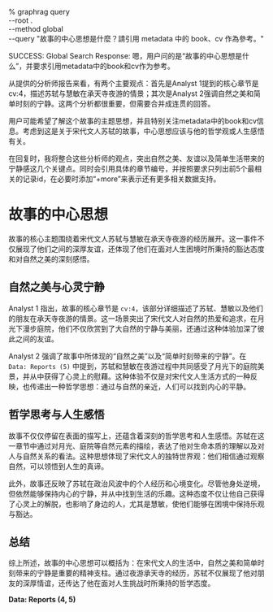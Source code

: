% graphrag query \
--root . \
--method global \
--query "故事的中心思想是什麼？請引用 metadata 中的 book、cv 作為參考。"



SUCCESS: Global Search Response:
<think>
嗯，用户问的是“故事的中心思想是什么”，并要求引用metadata中的book和cv作为参考。

从提供的分析师报告来看，有两个主要观点：首先是Analyst 1提到的核心章节是cv:4，描述苏轼与慧敏在承天寺夜游的情景；其次是Analyst 2强调自然之美和简单时刻的宁静。这两个分析都很重要，但需要合并成连贯的回答。

用户可能希望了解这个故事的主题思想，并且特别关注metadata中的book和cv信息。考虑到这是关于宋代文人苏轼的故事，中心思想应该与他的哲学观或人生感悟有关。

在回复时，我将整合这些分析师的观点，突出自然之美、友谊以及简单生活带来的宁静感这几个关键点。同时会引用具体的章节编号，并按照要求只列出前5个最相关的记录id，在必要时添加“+more”来表示还有更多相关数据支持。
</think>
# 故事的中心思想

故事的核心主题围绕着宋代文人苏轼与慧敏在承天寺夜游的经历展开。这一事件不仅展现了他们之间的深厚友谊，还体现了他们在面对人生困境时所秉持的豁达态度和对自然之美的深刻感悟。

## 自然之美与心灵宁静
Analyst 1 指出，故事的核心章节是 `cv:4`，该部分详细描述了苏轼、慧敏以及他们的朋友在承天寺夜游的情景。这一场景突出了宋代文人对自然的热爱和追求，在月光下漫步庭院，他们不仅欣赏到了大自然的宁静与美丽，还通过这种体验加深了彼此之间的友谊。

Analyst 2 强调了故事中所体现的“自然之美”以及“简单时刻带来的宁静”。在 `Data: Reports (5)` 中提到，苏轼和慧敏在夜游过程中共同感受了月光下的庭院美景，并从中获得了心灵上的慰藉。这种体验不仅是对宋代文人生活方式的一种反映，也传递出一种哲学思想：通过与自然的亲近，人们可以找到内心的平静。

## 哲学思考与人生感悟
故事不仅仅停留在表面的描写上，还蕴含着深刻的哲学思考和人生感悟。苏轼在这一章节中通过对月光、庭院等自然元素的描绘，表达了他对生命本质的理解以及对人与自然关系的看法。这种思想体现了宋代文人的独特世界观：他们相信通过观察自然，可以领悟到人生的真谛。

此外，故事还反映了苏轼在政治风波中的个人经历和心境变化。尽管他身处逆境，但依然能够保持内心的宁静，并从中找到生活的乐趣。这种态度不仅让他自己获得了心灵上的解脱，也影响了身边的人，尤其是慧敏，使他们能够在困境中保持乐观与豁达。

## 总结
综上所述，故事的中心思想可以概括为：在宋代文人的生活中，自然之美和简单时刻带来的宁静是重要的精神支柱。通过夜游承天寺的经历，苏轼不仅展现了他对朋友的深厚情谊，还传达了他在面对人生挑战时所秉持的哲学态度。

**Data: Reports (4, 5)**
